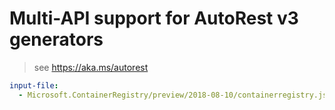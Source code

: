 # Multi-API support for AutoRest v3 generators

> see https://aka.ms/autorest

``` yaml $(enable-multi-api)
input-file:
  - Microsoft.ContainerRegistry/preview/2018-08-10/containerregistry.json
```
